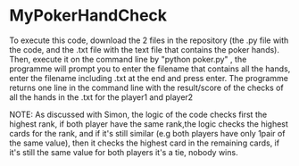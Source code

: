 # MyPokerHandCheck

To execute this code, download the 2 files in the repository (the .py file with the code, and the .txt file with the text file that contains the poker hands). Then, execute it on the command line by "python poker.py" , the programme will prompt you to enter the filename that contains all the hands, enter the filename including .txt at the end and press enter.
The programme returns one line in the command line with the result/score of the checks of all the hands in the .txt for the player1 and player2

NOTE: As discussed with Simon, the logic of the code checks first the highest rank, if both player have the same rank,the logic checks the highest cards for the rank, and if it's still similar (e.g both players have only 1pair of the same value), then it checks the highest card in the remaining cards, if it's still the same value for both players it's a tie, nobody wins.
